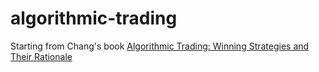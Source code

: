 # algorithmic-trading
Starting from Chang's book 
<a target="_blank" href="https://www.amazon.com/gp/product/1118460146/ref=as_li_tl?ie=UTF8&camp=1789&creative=9325&creativeASIN=1118460146&linkCode=as2&tag=ergosum0e-20&linkId=7cad9b6c8fb9e597dd672488b1fcd453">Algorithmic Trading: Winning Strategies and Their Rationale</a><img src="//ir-na.amazon-adsystem.com/e/ir?t=ergosum0e-20&l=am2&o=1&a=1118460146" width="1" height="1" border="0" alt="" style="border:none !important; margin:0px !important;" />
